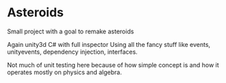 # Asteroids
Small project with a goal to remake asteroids

Again unity3d C# with full inspector
Using all the fancy stuff like events, unityevents, dependency injection, interfaces.

Not much of unit testing here because of how simple concept is and how it operates mostly on physics and algebra.
